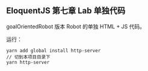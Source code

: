 ## EloquentJS 第七章 Lab 单独代码


goalOrientedRobot 版本 Robot 的单独 HTML + JS 代码。

运行：

```
yarn add global install http-server
// 切到本项目目录下
yarn http-server
```
